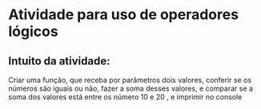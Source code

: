 <h1>Atividade para uso de operadores lógicos</h1>
<h2>Intuito da atividade:</h2>
<p>Criar uma função, que receba por parâmetros dois valores, conferir se os números são iguais ou não, fazer a soma desses valores, e comparar se a soma dos valores está entre os número 10 e 20 , e imprimir no console</p>